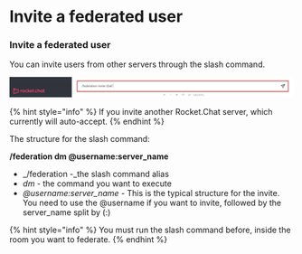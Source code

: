 # Invite a federated user

### Invite a federated user

You can invite users from other servers through the slash command.&#x20;

![Invite Users](<../../../../../../.gitbook/assets/federationslashcommand (2) (1).png>)

{% hint style="info" %}
If you invite another Rocket.Chat server, which currently will auto-accept.
{% endhint %}

The structure for the slash command:

**/federation dm  @username:server\_name**

* _/federation -_the slash command alias
* _dm -_ the command you want to execute
* _@username:server\_name -_ This is the typical structure for the invite. You need to use the @username if you want to invite, followed by the server\_name split by (:)

{% hint style="info" %}
You must run the slash command before, inside the room you want to federate.
{% endhint %}
